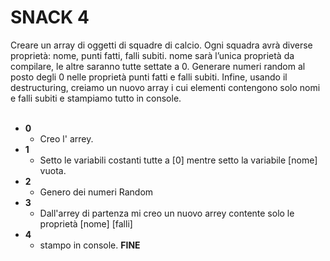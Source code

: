# SNACK 4

Creare un array di oggetti di squadre di calcio.
Ogni squadra avrà diverse proprietà: nome, punti fatti, falli subiti.
nome sarà l’unica proprietà da compilare, le altre saranno tutte settate a 0.
Generare numeri random al posto degli 0 nelle proprietà punti fatti e falli subiti.
Infine, usando il destructuring, creiamo un nuovo array i cui elementi contengono solo nomi e falli subiti e stampiamo tutto in console.
<br>
<br>

- **0**
  - Creo l' arrey.
- **1**
  - Setto le variabili costanti tutte a [0] mentre setto la variabile [nome] vuota.
- **2**
  - Genero dei numeri Random
- **3**
  - Dall'arrey di partenza mi creo un nuovo arrey contente solo le proprietà [nome] [falli]
- **4**
  - stampo in console.
    **FINE**
